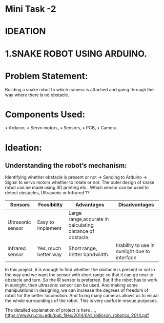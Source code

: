 # Mini Task -2
# IDEATION
# 1.SNAKE ROBOT USING ARDUINO.

# Problem Statement:
  Building a snake robot to which camera is attached and going through the way where there is no obstacle.
  
# Components Used:
  •	Arduino,
  •	Servo motors,
  •	Sensors,
  •	PCB,
  •	Camera.
# Ideation:
  ## Understanding the robot’s mechanism:
 Identifying whether obstacle is present or not -> Sending to Arduino -> Signal to servo motors                              whether to rotate or not.
The outer design of snake robot can be made using 3D printing etc..
Which sensor can be used to detect obstacles, Ultrasonic or Infrared ??

 
|  Sensors               |  Feasibility          |  Advantages                                               | Disadvantages      |
|------------------------|-----------------------|-----------------------------------------------------------|--------------------|
|    Ultrasonic sensor   | Easy to implement     |  Large range,accurate in calculating distance of obstacle.|                    |                 
|    Infrared sensor     |  Yes, much better way |  Short range, better bandwidth.                           | Inability to use in sunlight due to interface  |


In this project, it is enough to find whether the obstacle is present or not in the way and we want the sensor with short range so that it can go near to obstacle and turn. So the IR sensor is preferred. But if the robot has to work in sunlight, then ultrasonic sensor can be used. And making some manipulations in designing, we can increase the degrees of freedom of robot for the better locomotion. And fixing many cameras allows us to visual the whole surroundings of the robot. This is very useful in rescue purposes.

The detailed explanation of project is here …,
https://www.ri.cmu.edu/pub_files/2014/6/d_rollinson_robotics_2014.pdf
 




